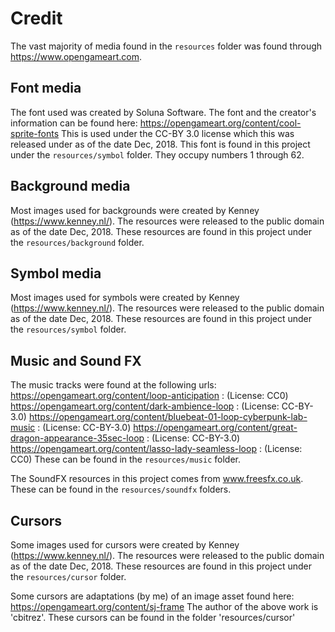 # Credit
The vast majority of media found in the `resources` folder was found through https://www.opengameart.com.

## Font media
The font used was created by Soluna Software. The font and the creator's information can be found here:
https://opengameart.org/content/cool-sprite-fonts
This is used under the CC-BY 3.0 license which this was released under as of the date Dec, 2018. 
This font is found in this project under the `resources/symbol` folder. They occupy numbers 1 through 62.

## Background media
Most images used for backgrounds were created by Kenney (https://www.kenney.nl/).
The resources were released to the public domain as of the date Dec, 2018. 
These resources are found in this project under the `resources/background` folder.

## Symbol media
Most images used for symbols were created by Kenney (https://www.kenney.nl/).
The resources were released to the public domain as of the date Dec, 2018. 
These resources are found in this project under the `resources/symbol` folder.

##  Music and Sound FX
The music tracks were found at the following urls:
https://opengameart.org/content/loop-anticipation : (License: CC0)
https://opengameart.org/content/dark-ambience-loop : (License: CC-BY-3.0)
https://opengameart.org/content/bluebeat-01-loop-cyberpunk-lab-music : (License: CC-BY-3.0)
https://opengameart.org/content/great-dragon-appearance-35sec-loop : (License: CC-BY-3.0)
https://opengameart.org/content/lasso-lady-seamless-loop : (License: CC0)
These can be found in the `resources/music` folder.

The SoundFX resources in this project comes from www.freesfx.co.uk.
These can be found in the `resources/soundfx` folders.

##  Cursors
Some images used for cursors were created by Kenney (https://www.kenney.nl/).
The resources were released to the public domain as of the date Dec, 2018. 
These resources are found in this project under the `resources/cursor` folder.

Some cursors are adaptations (by me) of an image asset found here:
https://opengameart.org/content/sj-frame
The author of the above work is 'cbitrez'.
These cursors can be found in the folder 'resources/cursor'
